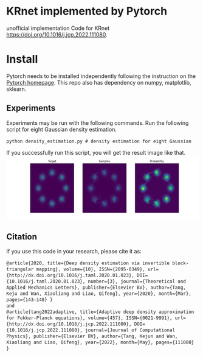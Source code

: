 # KRnet implemented by Pytorch
unofficial implementation Code for KRnet https://doi.org/10.1016/j.jcp.2022.111080. 

# Install
Pytorch needs to be installed independently following the instruction on the [Pytorch homepage](https://pytorch.org/).
This repo also has dependency on numpy, matplotlib, sklearn. 


## Experiments
Experiments may be run with the following commands. 
Run the following script for eight Gaussian density estimation.
```shell
python density_estimation.py # density estimation for eight Gaussian
```
If you successfully run this script, you will get the result image like that.
![Eight Gaussian density estimation](./flow_sample.png "density estimation")


## Citation

If you use this code in your research, please cite it as:

```
@article{2020, title={Deep density estimation via invertible block-triangular mapping}, volume={10}, ISSN={2095-0349}, url={http://dx.doi.org/10.1016/j.taml.2020.01.023}, DOI={10.1016/j.taml.2020.01.023}, number={3}, journal={Theoretical and Applied Mechanics Letters}, publisher={Elsevier BV}, author={Tang, Keju and Wan, Xiaoliang and Liao, Qifeng}, year={2020}, month={Mar}, pages={143–148} }
and 
@article{tang2022adaptive, title={Adaptive deep density approximation for Fokker-Planck equations}, volume={457}, ISSN={0021-9991}, url={http://dx.doi.org/10.1016/j.jcp.2022.111080}, DOI={10.1016/j.jcp.2022.111080}, journal={Journal of Computational Physics}, publisher={Elsevier BV}, author={Tang, Kejun and Wan, Xiaoliang and Liao, Qifeng}, year={2022}, month={May}, pages={111080} }
```